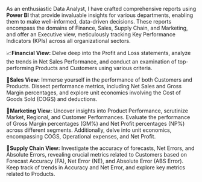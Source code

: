 As an enthusiastic Data Analyst, I have crafted comprehensive reports using **Power BI** that provide invaluable insights for various departments, enabling them to make well-informed, data-driven decisions. These reports encompass the domains of Finance, Sales, Supply Chain, and Marketing, and offer an Executive view, meticulously tracking Key Performance Indicators (KPIs) across all organizational sectors.

📈**Financial View:**
Delve deep into the Profit and Loss statements, analyze the trends in Net Sales Performance, and conduct an examination of top-performing Products and Customers using various criteria.

💼**Sales View:**
Immerse yourself in the performance of both Customers and Products. Dissect performance metrics, including Net Sales and Gross Margin percentages, and explore unit economics involving the Cost of Goods Sold (COGS) and deductions.

📣**Marketing View:**
Uncover insights into Product Performance, scrutinize Market, Regional, and Customer Performances. Evaluate the performance of Gross Margin percentages (GM%) and Net Profit percentages (NP%) across different segments. Additionally, delve into unit economics, encompassing COGS, Operational expenses, and Net Profit.

🚚**Supply Chain View:**
Investigate the accuracy of forecasts, Net Errors, and Absolute Errors, revealing crucial metrics related to Customers based on Forecast Accuracy (FA), Net Error (NE), and Absolute Error (ABS Error). Keep track of trends in Accuracy and Net Error, and explore key metrics related to Products.
